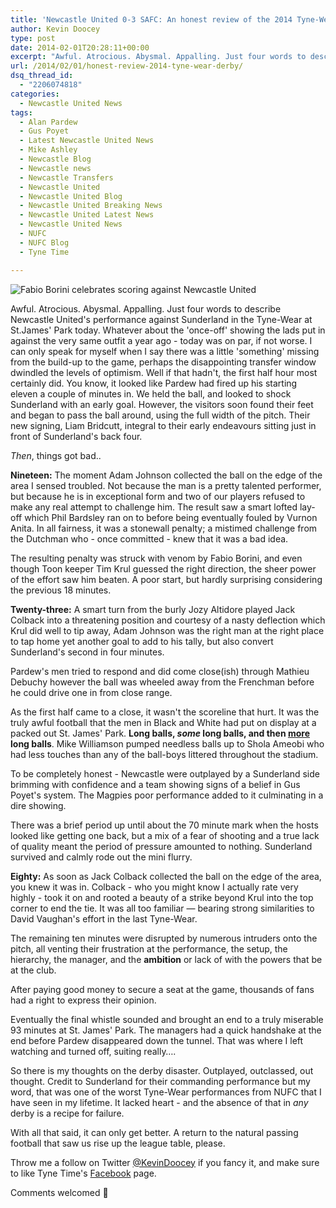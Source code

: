 ```yaml
---
title: 'Newcastle United 0-3 SAFC: An honest review of the 2014 Tyne-Wear derby'
author: Kevin Doocey
type: post
date: 2014-02-01T20:28:11+00:00
excerpt: "Awful. Atrocious. Abysmal. Appalling. Just four words to describe Newcastle United's performance against Sunderland in the Tyne-Wear at St.James' Park today"
url: /2014/02/01/honest-review-2014-tyne-wear-derby/
dsq_thread_id:
  - "2206074818"
categories:
  - Newcastle United News
tags:
  - Alan Pardew
  - Gus Poyet
  - Latest Newcastle United News
  - Mike Ashley
  - Newcastle Blog
  - Newcastle news
  - Newcastle Transfers
  - Newcastle United
  - Newcastle United Blog
  - Newcastle United Breaking News
  - Newcastle United Latest News
  - Newcastle United News
  - NUFC
  - NUFC Blog
  - Tyne Time

---
```

![Fabio Borini celebrates scoring against Newcastle United](http://www.tynetime.com/wp-content/uploads/2014/02/Fabio-Borini-Newcastle.jpg "Sunderland - Ran out deserved winners in a one-sided affair at St. James' Park")

Awful. Atrocious. Abysmal. Appalling. Just four words to describe Newcastle United's performance against Sunderland in the Tyne-Wear at St.James' Park today. Whatever about the 'once-off' showing the lads put in against the very same outfit a year ago - today was on par, if not worse. I can only speak for myself when I say there was a little 'something' missing from the build-up to the game, perhaps the disappointing transfer window dwindled the levels of optimism. Well if that hadn't, the first half hour most certainly did. You know, it looked like Pardew had fired up his starting eleven a couple of minutes in. We held the ball, and looked to shock Sunderland with an early goal. However, the visitors soon found their feet and began to pass the ball around, using the full width of the pitch.  Their new signing, Liam Bridcutt, integral to their early endeavours sitting just in front of Sunderland's back four. 

_Then_, things got bad..

**Nineteen:** The moment Adam Johnson collected the ball on the edge of the area I sensed troubled. Not because the man is a pretty talented performer, but because he is in exceptional form and two of our players refused to make any real attempt to challenge him. The result saw a smart lofted lay-off which Phil Bardsley ran on to before being eventually fouled by Vurnon Anita. In all fairness, it was a stonewall penalty; a mistimed challenge from the Dutchman who - once committed - knew that it was a bad idea.

The resulting penalty was struck with venom by Fabio Borini, and even though Toon keeper Tim Krul guessed the right direction, the sheer power of the effort saw him beaten. A poor start, but hardly surprising considering the previous 18 minutes.

**Twenty-three:** A smart turn from the burly Jozy Altidore played Jack Colback into a threatening position and courtesy of a nasty deflection which Krul did well to tip away, Adam Johnson was the right man at the right place to tap home yet another goal to add to his tally, but also convert Sunderland's second in four minutes.

Pardew's men tried to respond and did come close(ish) through Mathieu Debuchy however the ball was wheeled away from the Frenchman before he could drive one in from close range.

As the first half came to a close, it wasn't the scoreline that hurt. It was the truly awful football that the men in Black and White had put on display at a packed out St. James' Park. **Long balls, _some_ long balls, and then <span style="text-decoration: underline;">more</span> long balls**. Mike Williamson pumped needless balls up to Shola Ameobi who had less touches than any of the ball-boys littered throughout the stadium.

To be completely honest - Newcastle were outplayed by a Sunderland side brimming with confidence and a team showing signs of a belief in Gus Poyet's system. The Magpies poor performance added to it culminating in a dire showing.

There was a brief period up until about the 70 minute mark when the hosts looked like getting one back, but a mix of a fear of shooting and a true lack of quality meant the period of pressure amounted to nothing. Sunderland survived and calmly rode out the mini flurry.

**Eighty:** As soon as Jack Colback collected the ball on the edge of the area, you knew it was in. Colback - who you might know I actually rate very highly - took it on and rooted a beauty of a strike beyond Krul into the top corner to end the tie. It was all too familiar — bearing strong similarities to David Vaughan's effort in the last Tyne-Wear.

The remaining ten minutes were disrupted by numerous intruders onto the pitch, all venting their frustration at the performance, the setup, the hierarchy, the manager, and the **ambition** or lack of with the powers that be at the club.

After paying good money to secure a seat at the game, thousands of fans had a right to express their opinion.

Eventually the final whistle sounded and brought an end to a truly miserable 93 minutes at St. James' Park. The managers had a quick handshake at the end before Pardew disappeared down the tunnel. That was where I left watching and turned off, suiting really&#8230;.

So there is my thoughts on the derby disaster. Outplayed, outclassed, out thought. Credit to Sunderland for their commanding performance but my word, that was one of the worst Tyne-Wear performances from NUFC that I have seen in my lifetime. It lacked heart - and the absence of that in _any_ derby is a recipe for failure.

With all that said, it can only get better. A return to the natural passing football that saw us rise up the league table, please.

Throw me a follow on Twitter [@KevinDoocey](https://twitter.com/kevindoocey "Kevin Doocey Twitter") if you fancy it, and make sure to like Tyne Time's [Facebook](http://www.facebook.com/tynetime "Tyne Time Facebook") page.

Comments welcomed 🙂
